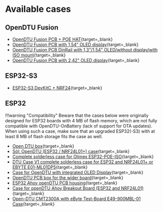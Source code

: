 # Available cases

## OpenDTU Fusion

* [OpenDTU Fusion PCB + POE HAT](https://www.thingiverse.com/thing:6371201){target=_blank}
* [OpenDTU Fusion PCB with 1,54" OLED display](https://www.printables.com/de/model/700045-case-for-opendtu-fusion-pcb-with-154-oled-display){target=_blank}
* [OpenDTU Fusion PCB DinRail with 1,3"/1,54" OLED/without display/with ISO mount](https://www.thingiverse.com/thing:6839520){target=_blank}
* [OpenDTU Fusion PCB with 2,42" OLED display](https://www.printables.com/model/1151105-opendtu-fusion-v23-case-fur-242-display){target=_blank}


## ESP32-S3

* [ESP32-S3 DevKitC + NRF24](https://www.thingiverse.com/thing:6734089){target=_blank}

## ESP32

!!!warning "Compatibility"
    Beware that the cases below were originally designed for ESP32 boards with
    4 MB of flash memory, which are not fully compatible with OpenDTU-OnBattery
    (lack of support for OTA updates). When using such a case, make sure that
    an upgraded ESP32(-S3) with at least 8 MB of flash storage fits the case as
    well.

* [Open DTU box](https://www.thingiverse.com/thing:5435911){target=_blank}
* [Sól: OpenDTU (ESP32 / NRF24L01+) case](https://www.printables.com/model/293003-sol-opendtu-esp32-nrf24l01-case){target=_blank}
* [Complete solderless case for Olimex ESP32-POE-ISO](https://www.thingiverse.com/thing:5661780){target=_blank}
* [DTU Case V1 complete solderless case for ESP32 and NRF24L01+ or EBYTE E01-ML01DP5](https://www.thingiverse.com/thing:5632374){target=_blank}
* [Case for OpenDTU with integrated OLED Display](https://www.thingiverse.com/thing:5852233){target=_blank}
* [OpenDTU PCB box for the wider board](https://www.printables.com/model/377994-opendtu-pcb-box-for-the-wider-board){target=_blank}
* [ESP32 Ahoy openDTU PCB housing](https://www.printables.com/model/376840-esp32-ahoy-opendtu-pcb-housing){target=_blank}
* [Case for openDTU Ahoy Breakout Board (ESP32 and NRF24L01)](https://www.printables.com/model/421083-case-for-opendtu-ahoy-breakout-board-esp32-and-nrf){target=_blank}
* [Open-DTU CMT2300A with eByte Test-Board E49-900MBL-01 Case](https://makerworld.com/en/models/144736){target=_blank}
